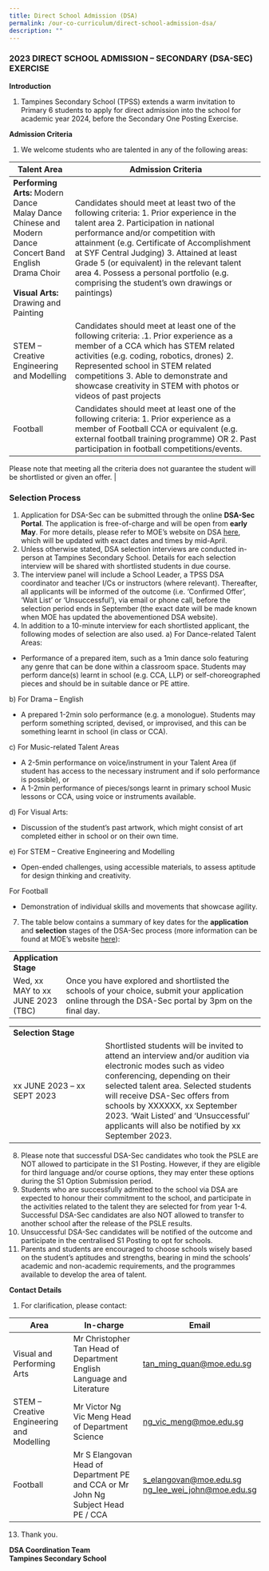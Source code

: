 ```yaml
---
title: Direct School Admission (DSA)
permalink: /our-co-curriculum/direct-school-admission-dsa/
description: ""
---
```

### 2023 DIRECT SCHOOL ADMISSION – SECONDARY (DSA-SEC) EXERCISE

**Introduction**

1.  Tampines Secondary School (TPSS) extends a warm invitation to Primary 6 students to apply for direct admission into the school for academic year 2024, before the Secondary One Posting Exercise.

**Admission Criteria**

1.  We welcome students who are talented in any of the following areas:

| Talent Area                                                                                                                            	| Admission Criteria                                                                                                                                                                                                                                                                                                                                                                                                                          	|
|----------------------------------------------------------------------------------------------------------------------------------------	|---------------------------------------------------------------------------------------------------------------------------------------------------------------------------------------------------------------------------------------------------------------------------------------------------------------------------------------------------------------------------------------------------------------------------------------------	|
| **Performing Arts:** Modern Dance<br>Malay Dance<br>Chinese and Modern Dance<br>Concert Band English<br>Drama Choir<br><br>**Visual Arts:**<br>Drawing and Painting 	| Candidates should meet at least two of the following criteria:      1. Prior experience in the talent area      2. Participation in national performance and/or competition with attainment (e.g. Certificate of Accomplishment at SYF Central Judging)      3. Attained at least Grade 5 (or equivalent) in the relevant talent area      4. Possess a personal portfolio (e.g. comprising the student’s own drawings or paintings)        	|
| STEM – Creative Engineering and Modelling                                                                                              	| Candidates should meet at least one of the following criteria:  .1. Prior experience as a member of a CCA which has STEM related activities (e.g. coding, robotics, drones)  2. Represented school in STEM related competitions  3. Able to demonstrate and showcase creativity in STEM with photos or videos of past projects                                                                                                              	|
| Football                                                                                                                               	| Candidates should meet  at least one of the following criteria: 1. Prior experience as a member of Football CCA or equivalent (e.g. external football training programme)  OR  2. Past participation in football competitions/events. |

Please note that meeting all the criteria does not guarantee the student will be shortlisted or given an offer.                        	|                                                                
### **Selection Process**

1.  Application for DSA-Sec can be submitted through the online **DSA-Sec Portal**. The application is free-of-charge and will be open from **early May**. For more details, please refer to MOE’s website on DSA [here](https://www.moe.gov.sg/secondary/dsa), which will be updated with exact dates and times by mid-April.
2.  Unless otherwise stated, DSA selection interviews are conducted in-person at Tampines Secondary School. Details for each selection interview will be shared with shortlisted students in due course.
3.  The interview panel will include a School Leader, a TPSS DSA coordinator and teacher I/Cs or instructors (where relevant). Thereafter, all applicants will be informed of the outcome (i.e. ‘Confirmed Offer’, ‘Wait List’ or ‘Unsuccessful’), via email or phone call, before the selection period ends in September (the exact date will be made known when MOE has updated the abovementioned DSA website).
4.  In addition to a 10-minute interview for each shortlisted applicant, the following modes of selection are also used.
a) For Dance-related Talent Areas:

*   Performance of a prepared item, such as a 1min dance solo featuring any genre that can be done within a classroom space. Students may perform dance(s) learnt in school (e.g. CCA, LLP) or self-choreographed pieces and should be in suitable dance or PE attire.

b) For Drama – English

*   A prepared 1-2min solo performance (e.g. a monologue). Students may perform something scripted, devised, or improvised, and this can be something learnt in school (in class or CCA).

c) For Music-related Talent Areas

*   A 2-5min performance on voice/instrument in your Talent Area (if student has access to the necessary instrument and if solo performance is possible), or
*   A 1-2min performance of pieces/songs learnt in primary school Music lessons or CCA, using voice or instruments available.

d) For Visual Arts:

*   Discussion of the student’s past artwork, which might consist of art completed either in school or on their own time.

e) For STEM – Creative Engineering and Modelling

*   Open-ended challenges, using accessible materials, to assess aptitude for design thinking and creativity.

For Football

*   Demonstration of individual skills and movements that showcase agility.

7. The table below contains a summary of key dates for the **application** and **selection** stages of the DSA-Sec process (more information can be found at MOE’s website [here](https://www.moe.gov.sg/secondary/dsa)):
<table class="simple-table" id="56365601-d2ea-4b4c-aa73-3e48db091a4b"><tbody><tr id="9f6daeff-17b4-4210-9804-6fc6b98f91b3"><td class="" id="rGNC"><strong>Application Stage</strong></td><td style="width:444px" class="" id="@zGN"></td></tr><tr id="c2a4cb30-a758-4a34-bdd3-fb3c6791b058"><td class="" id="rGNC">Wed, xx MAY to xx JUNE 2023 (TBC)</td><td style="width:444px" class="" id="@zGN">Once you have explored and shortlisted the schools of your choice, submit your application online through the DSA-Sec portal by 3pm on the final day.</td></tr></tbody></table>

<table class="simple-table" id="fb5b1831-a30a-4f03-8c13-c908a799a3d4"><tbody><tr id="6518ce31-dffd-4432-b22b-3d1d90e43eb1"><td style="width:238.7624969482422px" class="" id="gAWw"><strong>Selection Stage</strong></td><td style="width:445px" class="" id="^D\J"></td></tr><tr id="d487e482-fe61-49bd-9654-c8c8c1d1d82e"><td style="width:238.7624969482422px" class="" id="gAWw">xx JUNE 2023 – xx SEPT 2023</td><td style="width:445px" class="" id="^D\J">Shortlisted students will be invited to attend an interview and/or audition via electronic modes such as video conferencing, depending on their selected talent area. Selected students will receive DSA-Sec offers from schools by XXXXXX, xx September 2023. ‘Wait Listed’ and ‘Unsuccessful’ applicants will also be notified by xx September 2023.</td></tr></tbody></table>

8. Please note that successful DSA-Sec candidates who took the PSLE are NOT allowed to participate in the S1 Posting. However, if they are eligible for third language and/or course options, they may enter these options during the S1 Option Submission period.
9. Students who are successfully admitted to the school via DSA are expected to honour their commitment to the school, and participate in the activities related to the talent they are selected for from year 1-4. Successful DSA-Sec candidates are also NOT allowed to transfer to another school after the release of the PSLE results.
10. Unsuccessful DSA-Sec candidates will be notified of the outcome and participate in the centralised S1 Posting to opt for schools.
11. Parents and students are encouraged to choose schools wisely based on the student’s aptitudes and strengths, bearing in mind the schools’ academic and non-academic requirements, and the programmes available to develop the area of talent.

**Contact Details**

1.  For clarification, please contact:

| Area 	| In-charge 	| Email 	|
|---	|---	|---	|
| Visual and Performing Arts 	| Mr Christopher Tan Head of Department English Language and Literature 	| tan_ming_quan@moe.edu.sg 	|
| STEM – Creative Engineering and Modelling 	| Mr Victor Ng Vic Meng Head of Department Science 	| ng_vic_meng@moe.edu.sg 	|
| Football 	| Mr S Elangovan Head of Department PE and CCA   or   Mr John Ng Subject Head PE / CCA 	| s_elangovan@moe.edu.sg<br>ng_lee_wei_john@moe.edu.sg 	|

13.  Thank you.

**DSA Coordination Team**<br>
**Tampines Secondary School**